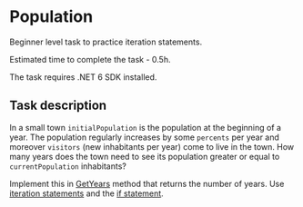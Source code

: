 # Population

Beginner level task to practice iteration statements.

Estimated time to complete the task - 0.5h.

The task requires .NET 6 SDK installed.


## Task description

In a small town `initialPopulation` is the population at the beginning of a year. The population regularly increases by some `percents` per year and moreover `visitors` (new inhabitants per year) come to live in the town. How many years does the town need to see its population greater or equal to `currentPopulation` inhabitants?

Implement this in [GetYears](Population/Population.cs#L25) method that returns the number of years. Use [iteration statements](https://docs.microsoft.com/en-us/dotnet/csharp/language-reference/statements/iteration-statements) and the [if statement](https://docs.microsoft.com/en-us/dotnet/csharp/language-reference/statements/selection-statements#the-if-statement).